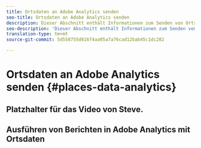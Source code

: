 ```yaml
---
title: Ortsdaten an Adobe Analytics senden
seo-title: Ortsdaten an Adobe Analytics senden
description: Dieser Abschnitt enthält Informationen zum Senden von Ortsdaten an Analytics.
seo-description: 'Dieser Abschnitt enthält Informationen zum Senden von Ortsdaten an Analytics. '
translation-type: tm+mt
source-git-commit: 5d558755d816f4aa05a7a76cad12bab45c1dc282

---
```



# Ortsdaten an Adobe Analytics senden {#places-data-analytics}



## Platzhalter für das Video von Steve.



## Ausführen von Berichten in Adobe Analytics mit Ortsdaten
